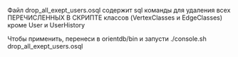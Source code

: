 Файл drop_all_exept_users.osql содержит sql команды для удаления всех ПЕРЕЧИСЛЕННЫХ В СКРИПТЕ
классов (VertexClasses и EdgeClasses) кроме User и UserHistory

Чтобы применить, перенеси в orientdb/bin и запусти  ./console.sh drop_all_exept_users.osql 
